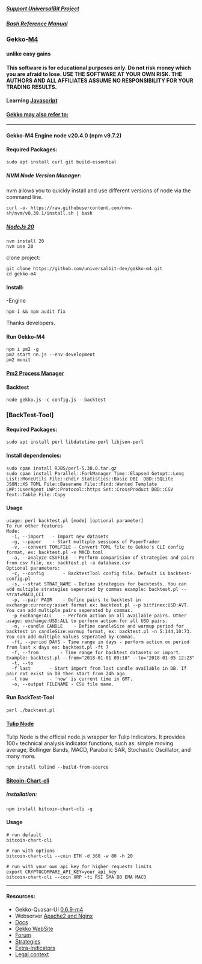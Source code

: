 ##### [Support UniversalBit Project](https://github.com/universalbit-dev/universalbit-dev/tree/main/support)

##### [Bash Reference Manual](https://www.gnu.org/software/bash/manual/html_node/index.html)

### Gekko-[M4](http://www.wikisky.org/starview?object_type=4&object_id=3)
#### unlike easy gains
#### This software is for educational purposes only. Do not risk money which you are afraid to lose. USE THE SOFTWARE AT YOUR OWN RISK. THE AUTHORS AND ALL AFFILIATES ASSUME NO RESPONSIBILITY FOR YOUR TRADING RESULTS.

#### Learning [Javascript](https://github.com/universalbit-dev/gekko-m4/tree/master/docs/learning/javascript)
#### [Gekko may also refer to:](https://en.wikipedia.org/wiki/Gekko_(disambiguation))
-----

#### Gekko-M4 Engine node v20.4.0 (npm v9.7.2)
#### Required Packages:

```
sudo apt install curl git build-essential
```
##### NVM Node Version Manager:
nvm allows you to quickly install and use different versions of node via the command line.
```
curl -o- https://raw.githubusercontent.com/nvm-sh/nvm/v0.39.1/install.sh | bash
```

##### [NodeJs 20](https://nodejs.org/en/blog/release/v20.0.0)

```
nvm install 20
nvm use 20
```

clone project:
```
git clone https://github.com/universalbit-dev/gekko-m4.git
cd gekko-m4
```
#### Install:
-Engine
```
npm i && npm audit fix
```
Thanks developers.

#### Run Gekko-M4 
```
npm i pm2 -g
pm2 start nn.js --env development
pm2 monit 
```
#### [Pm2 Process Manager](https://pm2.keymetrics.io/docs/usage/quick-start/)

#### Backtest
```
node gekko.js -c config.js --backtest
```

### [BackTest-Tool]

#### Required Packages:
```
sudo apt install perl libdatetime-perl libjson-perl
```
#### Install dependencies:

```
sudo cpan install RJBS/perl-5.38.0.tar.gz
sudo cpan install Parallel::ForkManager Time::Elapsed Getopt::Long List::MoreUtils File::chdir Statistics::Basic DBI  DBD::SQLite JSON::XS TOML File::Basename File::Find::Wanted Template LWP::UserAgent LWP::Protocol::https Set::CrossProduct DBD::CSV Text::Table File::Copy  
```
#### Usage
```
usage: perl backtest.pl [mode] [optional parameter]
To run other features
Mode:
  -i, --import	 - Import new datasets
  -g, --paper	 - Start multiple sessions of PaperTrader
  -v, --convert TOMLFILE - Convert TOML file to Gekko's CLI config format, ex: backtest.pl -v MACD.toml
  -a, --analyze CSVFILE	 - Perform comparision of strategies and pairs from csv file, ex: backtest.pl -a database.csv
Optional parameters:
  -c, --config		 - BacktestTool config file. Default is backtest-config.pl
  -s, --strat STRAT_NAME - Define strategies for backtests. You can add multiple strategies seperated by commas example: backtest.pl --strat=MACD,CCI
  -p, --pair PAIR	 - Define pairs to backtest in exchange:currency:asset format ex: backtest.pl --p bitfinex:USD:AVT. You can add multiple pairs seperated by commas.
  -p exchange:ALL	 - Perform action on all available pairs. Other usage: exchange:USD:ALL to perform action for all USD pairs.
  -n, --candle CANDLE	 - Define candleSize and warmup period for backtest in candleSize:warmup format, ex: backtest.pl -n 5:144,10:73. You can add multiple values seperated by commas.
  -ft, --period DAYS - Time range in days - perform action on period from last x days ex: backtest.pl -ft 7
  -f, --from		- Time range for backtest datasets or import. Example: backtest.pl --from="2018-01-01 09:10" --to="2018-01-05 12:23"
  -t, --to
  -f last		- Start import from last candle available in DB. If pair not exist in DB then start from 24h ago.
  -t now		- 'now' is current time in GMT.
  -o, --output FILENAME - CSV file name.

```

#### Run BackTest-Tool
```
perl ./backtest.pl
```

#### [Tulip Node](https://www.npmjs.com/package/tulind)
Tulip Node is the official node.js wrapper for Tulip Indicators. It provides 100+ technical analysis indicator functions, such as: simple moving average, Bollinger Bands, MACD, Parabolic SAR, Stochastic Oscillator, and many more.
```
npm install tulind --build-from-source
```
#### [Bitcoin-Chart-cli](https://github.com/madnight/bitcoin-chart-cli)
##### installation:
```
npm install bitcoin-chart-cli -g
```
#### Usage
```
# run default
bitcoin-chart-cli

# run with options
bitcoin-chart-cli --coin ETH -d 360 -w 80 -h 20

# run with your own api key for higher requests limits
export CRYPTOCOMPARE_API_KEY=your_api_key
bitcoin-chart-cli --coin XRP -ti RSI SMA BB EMA MACD
```





---
#### Resources:
* Gekko-Quasar-UI [0.6.9-m4](https://github.com/universalbit-dev/gekko-quasar-ui)
* Webserver [Apache2 and Nginx](https://github.com/universalbit-dev/gekko-m4/blob/master/docs/webserver.md)
* [Docs](https://github.com/universalbit-dev/gekko-m4/tree/master/docs)
* [Gekko WebSite](https://gekko.wizb.it/docs/installation/installing_gekko.html)
* [Forum](https://forum.gekko.wizb.it/)
* [Strategies](https://github.com/xFFFFF/Gekko-Strategies)
* [Extra-Indicators](https://github.com/Gab0/gekko-extra-indicators)
* [Legal context](https://www.europarl.europa.eu/cmsdata/150761/TAX3%20Study%20on%20cryptocurrencies%20and%20blockchain.pdf)




